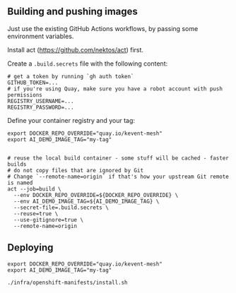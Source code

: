 ## Building and pushing images

Just use the existing GitHub Actions workflows, by passing some environment variables.

Install act (https://github.com/nektos/act) first.

Create a `.build.secrets` file with the following content:

```shell
# get a token by running `gh auth token`
GITHUB_TOKEN=...
# if you're using Quay, make sure you have a robot account with push permissions
REGISTRY_USERNAME=...
REGISTRY_PASSWORD=...
````

Define your container registry and your tag:
```shell
export DOCKER_REPO_OVERRIDE="quay.io/kevent-mesh"
export AI_DEMO_IMAGE_TAG="my-tag"
```

```shell

# reuse the local build container - some stuff will be cached - faster builds
# do not copy files that are ignored by Git
# Change `--remote-name=origin` if that's how your upstream Git remote is named
act --job=build \
  --env DOCKER_REPO_OVERRIDE=${DOCKER_REPO_OVERRIDE} \
  --env AI_DEMO_IMAGE_TAG=${AI_DEMO_IMAGE_TAG} \
  --secret-file=.build.secrets \
  --reuse=true \
  --use-gitignore=true \
  --remote-name=origin    
```

## Deploying

```shell
export DOCKER_REPO_OVERRIDE="quay.io/kevent-mesh"
export AI_DEMO_IMAGE_TAG="my-tag"

./infra/openshift-manifests/install.sh
```

